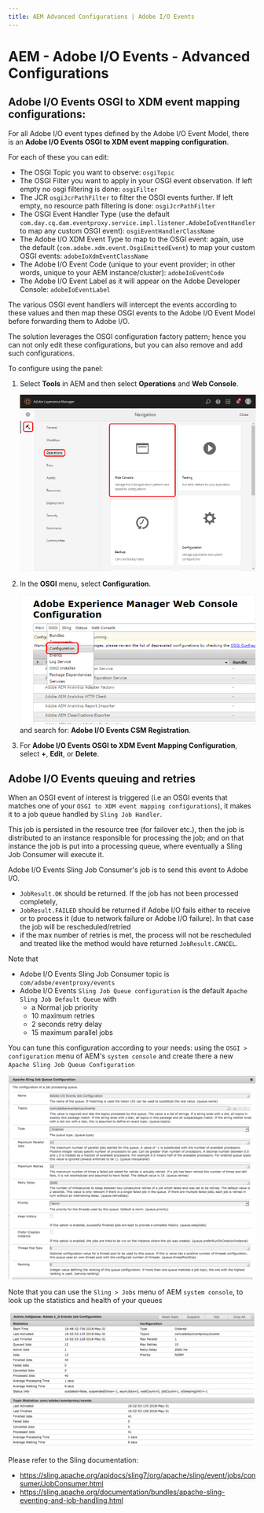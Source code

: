 ```yaml
---
title: AEM Advanced Configurations | Adobe I/O Events
---
```


# AEM - Adobe I/O Events - Advanced Configurations

## Adobe I/O Events OSGI to XDM event mapping configurations:

For all Adobe I/O event types defined by the Adobe I/O Event Model, there is an **Adobe I/O Events OSGI to XDM event mapping configuration**.

For each of these you can edit:

* The OSGI Topic you want to observe: `osgiTopic`
* The OSGI Filter you want to apply in your OSGI event observation. If left empty no osgi filtering is done: `osgiFilter`
* The JCR `osgiJcrPathFilter` to filter the OSGI events further. If left empty, no resource path filtering is done: `osgiJcrPathFilter`
* The OSGI Event Handler Type (use the default `com.day.cq.dam.eventproxy.service.impl.listener.AdobeIoEventHandler` to map any custom OSGI event): `osgiEventHandlerClassName`
* The Adobe I/O XDM Event Type to map to the OSGI event: again, use the default (`com.adobe.xdm.event.OsgiEmittedEvent`) to map your custom OSGI events: `adobeIoXdmEventClassName`
* The Adobe I/O Event Code (unique to your event provider; in other words, unique to your AEM instance/cluster): `adobeIoEventCode`
* The Adobe I/O Event Label as it will appear on the Adobe Developer Console: `adobeIoEventLabel`

The various OSGI event handlers will intercept the events according to these values and then map these OSGI events to the Adobe I/O Event Model before forwarding them to Adobe I/O.

The solution leverages the OSGI configuration factory pattern; hence you can not only edit these configurations, but you can also remove and add such configurations.

To configure using the panel:

1. Select **Tools** in AEM and then select **Operations** and **Web Console**.

      ![Web Console navigation UI](../../img/events_aem_31.png "Web Console navigation UI")

2. In the **OSGI** menu, select **Configuration**.

      ![OSGI configuration](../../img/events_aem_32.png "OSGI configuration")  
      and search for: **Adobe I/O Events CSM Registration**.

3. For **Adobe I/O Events OSGI to XDM Event Mapping Configuration**, select **+**, **Edit**, or **Delete**.

## Adobe I/O Events queuing and retries

When an OSGI event of interest is triggered (i.e an OSGI events that matches one of your `OSGI to XDM event mapping configurations`), it makes it to a job queue handled by `Sling Job Handler`.

This job is persisted in the resource tree (for failover etc.), then the job is distributed to an instance responsible for processing the job; and on that instance the job is put into a processing queue, where eventually a Sling Job Consumer will execute it.

Adobe I/O Events Sling Job Consumer's job is to send this event to Adobe I/O.
* `JobResult.OK` should be returned. If the job has not been processed completely,
* `JobResult.FAILED` should be returned if Adobe I/O fails either to receive or to process it (due to network failure or Adobe I/O failure).
In that case the job will be rescheduled/retried   
* if the max number of retries is met, the process will not be rescheduled and treated like the method would have returned `JobResult.CANCEL`.

Note that
* Adobe I/O Events Sling Job Consumer topic is `com/adobe/eventproxy/events`
* Adobe I/O Events `Sling Job Queue configuration` is the default `Apache Sling Job Default Queue` with
  * a Normal job priority
  * 10 maximum retries
  * 2 seconds retry delay
  * 15 maximum parallel jobs


You can tune this configuration according to your needs: using the `OSGI > configuration` menu of AEM's `system console`
and create there a new `Apache Sling Job Queue Configuration`


  ![Apache Sling Job Queue Configuration UI](../../img/events_aem_job-config.png "Apache Sling Job Queue Configuration UI")

Note that you can use the `Sling > Jobs`  menu of AEM `system console`,
to look up the statistics and health of your queues

 ![Apache Sling Job UI](../../img/events_aem_job-stat.png "Apache Sling Job UI")


Please refer to the Sling documentation:
* https://sling.apache.org/apidocs/sling7/org/apache/sling/event/jobs/consumer/JobConsumer.html
* https://sling.apache.org/documentation/bundles/apache-sling-eventing-and-job-handling.html

